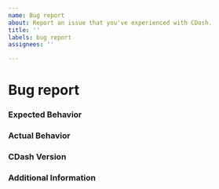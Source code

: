 ```yaml
---
name: Bug report
about: Report an issue that you've experienced with CDash.
title: ''
labels: bug report
assignees: ''

---
```


# Bug report

### Expected Behavior

<!-- What did you expect to happen? -->

### Actual Behavior

<!-- What actually happened? -->

### CDash Version

<!-- What version of CDash are you using? -->

### Additional Information

<!--

Add additional information here if necessary.  Helpful information includes:
- How to reproduce the problem
- The contents of your logs (see ./storage/logs)
- Screenshots of a UI issue
- Browser/OS information (if applicable)
- Any other information which might help us track down the bug

-->
